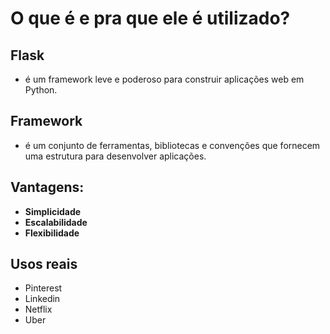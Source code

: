 # O que é e pra que ele é utilizado?
## Flask
- é um framework leve e poderoso para construir aplicações web em Python.
## Framework
- é um conjunto de ferramentas, bibliotecas e convenções que fornecem uma estrutura para desenvolver aplicações.
## Vantagens:
- **Simplicidade**
- **Escalabilidade**
- **Flexibilidade**
## Usos reais
- Pinterest
- Linkedin
- Netflix 
- Uber